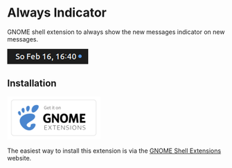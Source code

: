 # Always Indicator

GNOME shell extension to always show the new messages indicator on new messages.

<img src="indicator.png" alt="Preview">

## Installation

[<img src="https://raw.githubusercontent.com/andyholmes/gnome-shell-extensions-badge/master/get-it-on-ego.svg?sanitize=true" height="100">](https://extensions.gnome.org/extension/2594/always-indicator/)

The easiest way to install this extension is via the [GNOME Shell Extensions](https://extensions.gnome.org/extension/2594/always-indicator/) website.
